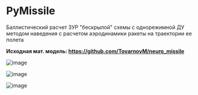 # PyMissile

Баллистический расчет ЗУР "бескрылой" схемы с однорежимной ДУ методом наведения с расчетом аэродинамики ракеты на траектории ее полета

**Исходная мат. модель: https://github.com/TovarnovM/neuro_missile**

![image](https://user-images.githubusercontent.com/70746078/117541848-86159180-b01e-11eb-8d95-b1e8c5557efc.png)

![image](https://user-images.githubusercontent.com/70746078/117553761-073f4980-b05c-11eb-87e1-aeb73d1cfefa.png)

![image](https://user-images.githubusercontent.com/70746078/117777882-b7bc7180-b245-11eb-87a1-3ad4b8ab2028.png)
